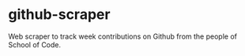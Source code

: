 # github-scraper

Web scraper to track week contributions on Github from the people of School of Code.
